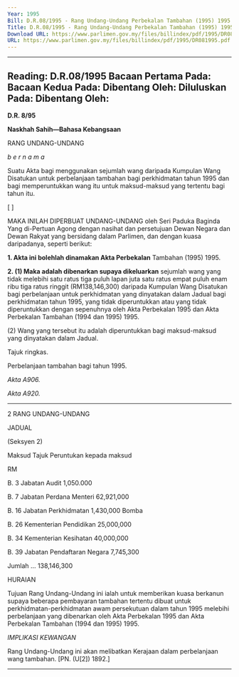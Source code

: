 ```yaml
---
Year: 1995
Bill: D.R.08/1995 - Rang Undang-Undang Perbekalan Tambahan (1995) 1995 (Lulus)
Title: D.R.08/1995 - Rang Undang-Undang Perbekalan Tambahan (1995) 1995 (Lulus)
Download URL: https://www.parlimen.gov.my/files/billindex/pdf/1995/DR081995.pdf
URL: https://www.parlimen.gov.my/files/billindex/pdf/1995/DR081995.pdf
---
```

---
Reading:
D.R.08/1995
Bacaan Pertama Pada:
Bacaan Kedua Pada:
Dibentang Oleh:
Diluluskan Pada:
Dibentang Oleh:
---

**D.R. 8/95**

**Naskhah Sahih—Bahasa Kebangsaan**

RANG UNDANG-UNDANG

_b e r n a m a_

Suatu Akta bagi menggunakan sejumlah wang daripada
Kumpulan Wang Disatukan untuk perbelanjaan
tambahan bagi perkhidmatan tahun 1995 dan bagi
memperuntukkan wang itu untuk maksud-maksud yang
tertentu bagi tahun itu.

[ ]

MAKA INILAH DIPERBUAT UNDANG-UNDANG
oleh Seri Paduka Baginda Yang di-Pertuan Agong dengan
nasihat dan persetujuan Dewan Negara dan Dewan Rakyat
yang bersidang dalam Parlimen, dan dengan kuasa
daripadanya, seperti berikut:

**1. Akta ini bolehlah dinamakan Akta Perbekalan**
Tambahan (1995) 1995.

**2. (1) Maka adalah dibenarkan supaya dikeluarkan**
sejumlah wang yang tidak melebihi satu ratus tiga puluh
lapan juta satu ratus empat puluh enam ribu tiga ratus
ringgit (RM138,146,300) daripada Kumpulan Wang
Disatukan bagi perbelanjaan untuk perkhidmatan yang
dinyatakan dalam Jadual bagi perkhidmatan tahun 1995,
yang tidak diperuntukkan atau yang tidak diperuntukkan
dengan sepenuhnya oleh Akta Perbekalan 1995 dan Akta
Perbekalan Tambahan (1994 dan 1995) 1995.

(2) Wang yang tersebut itu adalah diperuntukkan bagi
maksud-maksud yang dinyatakan dalam Jadual.


Tajuk
ringkas.

Perbelanjaan
tambahan
bagi tahun
1995.

_Akta A906._

_Akta A920._


-----

2 RANG UNDANG-UNDANG

JADUAL

(Seksyen 2)

Maksud Tajuk Peruntukan
kepada maksud

RM

B. 3 Jabatan Audit 1,050.000

B. 7 Jabatan Perdana Menteri 62,921,000

B. 16 Jabatan Perkhidmatan 1,430,000
Bomba

B. 26 Kementerian Pendidikan 25,000,000

B. 34 Kementerian Kesihatan 40,000,000

B. 39 Jabatan Pendaftaran Negara 7,745,300

Jumlah ... 138,146,300

HURAIAN

Tujuan Rang Undang-Undang ini ialah untuk memberikan kuasa
berkanun supaya beberapa pembayaran tambahan tertentu dibuat
untuk perkhidmatan-perkhidmatan awam persekutuan dalam tahun
1995 melebihi perbelanjaan yang dibenarkan oleh Akta Perbekalan
1995 dan Akta Perbekalan Tambahan (1994 dan 1995) 1995.

_IMPLIKASI KEWANGAN_

Rang Undang-Undang ini akan melibatkan Kerajaan dalam
perbelanjaan wang tambahan. [PN. (U[2]) 1892.]


-----

